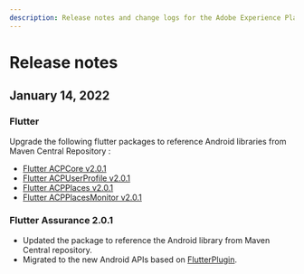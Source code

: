 ```yaml
---
description: Release notes and change logs for the Adobe Experience Platform Mobile SDKs.
---
```


# Release notes

## January 14, 2022

### Flutter

Upgrade the following flutter packages to reference Android libraries from Maven Central Repository :

* [Flutter ACPCore v2.0.1](https://pub.dev/packages/flutter_acpcore/versions/2.0.1)
* [Flutter ACPUserProfile v2.0.1](https://pub.dev/packages/flutter_acpuserprofile/versions/2.0.1)
* [Flutter ACPPlaces v2.0.1](https://pub.dev/packages/flutter_acpplaces/versions/2.0.1)
* [Flutter ACPPlacesMonitor v2.0.1](https://pub.dev/packages/flutter_acpplaces_monitor/versions/2.0.1)

### Flutter Assurance 2.0.1

- Updated the package to reference the Android library from Maven Central repository.
- Migrated to the new Android APIs based on [FlutterPlugin](https://api.flutter.dev/javadoc/io/flutter/embedding/engine/plugins/FlutterPlugin.html).

